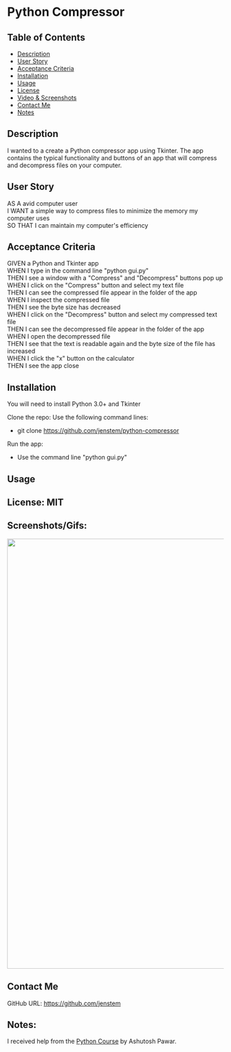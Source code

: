 # Python Compressor

## Table of Contents
+ [Description](#description)
+ [User Story](#userstory)
+ [Acceptance Criteria](#acceptance)
+ [Installation](#installation)
+ [Usage](#usage)
+ [License](#license)
+ [Video & Screenshots](#screenshots)
+ [Contact Me](#contact)
+ [Notes](#notes)
##

<a id='description'></a>
## Description

I wanted to a create a Python compressor app using Tkinter.  The app contains the typical functionality and buttons of an app that will compress and decompress files on your computer.
##

<a id='userstory'></a>
## User Story

AS A avid computer user\
I WANT a simple way to compress files to minimize the memory my computer uses\
SO THAT I can maintain my computer's efficiency
##

<a id='acceptance'></a>
## Acceptance Criteria

GIVEN a Python and Tkinter app\
WHEN I type in the command line "python gui.py"\
THEN I see a window with a "Compress" and "Decompress" buttons pop up\
WHEN I click on the "Compress" button and select my text file\
THEN I can see the compressed file appear in the folder of the app\
WHEN I inspect the compressed file\
THEN I see the byte size has decreased\
WHEN I click on the "Decompress" button and select my compressed text file\
THEN I can see the decompressed file appear in the folder of the app\
WHEN I open the decompressed file\
THEN I see that the text is readable again and the byte size of the file has increased\
WHEN I click the "x" button on the calculator\
THEN I see the app close
##

<a id='installation'></a>
## Installation
You will need to install Python 3.0+ and Tkinter

Clone the repo:
Use the following command lines:
- git clone https://github.com/jenstem/python-compressor

Run the app:
- Use the command line "python gui.py"
##

<a id='usage'></a>
## Usage

##

<a id='license'></a>
## License:  MIT
##

<a id='screenshots'></a>
## Screenshots/Gifs:

<img src="https://github.com/jenstem/python-compressor/blob/main/compressor.gif" width=1000>

<a id='contact'></a>
## Contact Me
GitHub URL:  https://github.com/jenstem

##
<a id='notes'></a>
## Notes:

I received help from the [Python Course](https://www.udemy.com/course/python-masterclass-course) by Ashutosh Pawar.